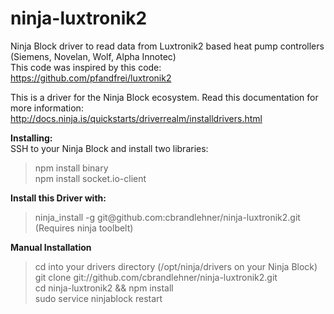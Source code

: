 # ninja-luxtronik2
Ninja Block driver to read data from Luxtronik2 based heat pump controllers (Siemens, Novelan, Wolf, Alpha Innotec)<br />
This code was inspired by this code:<br />
https://github.com/pfandfrei/luxtronik2

This is a driver for the Ninja Block ecosystem. Read this documentation for more information:<br />
http://docs.ninja.is/quickstarts/driverrealm/installdrivers.html

<b>Installing:</b><br />
SSH to your Ninja Block and install two libraries:

<blockquote>
npm install binary<br />
npm install socket.io-client
</blockquote>

<b>Install this Driver with:</b><br />
<blockquote>
ninja_install -g git@github.com:cbrandlehner/ninja-luxtronik2.git (Requires ninja toolbelt)
</blockquote>
<b>Manual Installation</b><br />
<blockquote>
cd into your drivers directory (/opt/ninja/drivers on your Ninja Block)<br />
git clone git://github.com/cbrandlehner/ninja-luxtronik2.git<br />
cd ninja-luxtronik2 && npm install<br />
sudo service ninjablock restart<br />
</blockquote>

